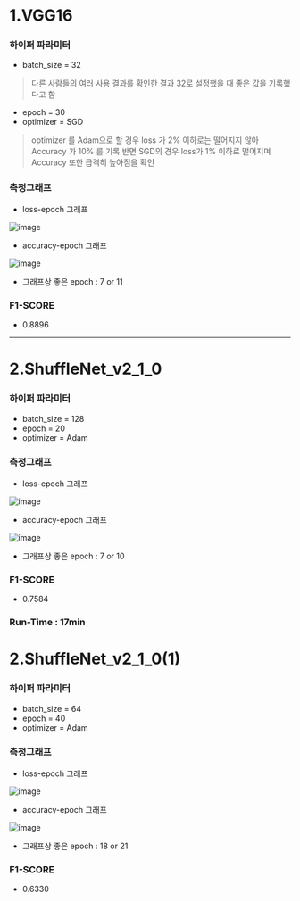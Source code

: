 # 1.VGG16

### 하이퍼 파라미터
 - batch_size = 32
 >다른 사람들의 여러 사용 결과를 확인한 결과 32로 설정했을 때 좋은 값을 기록했다고 함
 - epoch = 30
 - optimizer = SGD
 >optimizer 를 Adam으로 할 경우 loss 가 2% 이하로는 떨어지지 않아 Accuracy 가 10% 를 기록
 >반면 SGD의 경우 loss가 1% 이하로 떨어지며 Accuracy 또한 급격히 높아짐을 확인

### 측정그래프
- loss-epoch 그래프

![image](https://user-images.githubusercontent.com/113009722/229266913-4e43e544-cd0a-4118-bf04-475aaed38d22.png)


- accuracy-epoch 그래프

![image](https://user-images.githubusercontent.com/113009722/229266920-97f7d489-78ab-4320-abe5-afee557a251a.png)

- 그래프상 좋은 epoch : 7 or 11 

### F1-SCORE
 - 0.8896

---
# 2.ShuffleNet_v2_1_0

### 하이퍼 파라미터
 - batch_size = 128
 - epoch = 20
 - optimizer = Adam

### 측정그래프
- loss-epoch 그래프

![image](https://user-images.githubusercontent.com/113009722/229273705-c38d1697-bc5a-4117-9f49-9d43eb1647c6.png)

- accuracy-epoch 그래프

![image](https://user-images.githubusercontent.com/113009722/229273742-ee5e905f-fce8-4fa2-803b-dc6de5ebd970.png)

- 그래프상 좋은 epoch : 7 or 10

### F1-SCORE
- 0.7584

### Run-Time : 17min

# 2.ShuffleNet_v2_1_0(1)

### 하이퍼 파라미터
 - batch_size = 64
 - epoch = 40
 - optimizer = Adam

### 측정그래프
- loss-epoch 그래프

![image](https://user-images.githubusercontent.com/113009722/229280301-2e58b99c-717b-46d7-ad42-c0ca380fa96d.png)

- accuracy-epoch 그래프

![image](https://user-images.githubusercontent.com/113009722/229280325-ab46a70c-1720-4ed4-a716-080ed344eff9.png)

- 그래프상 좋은 epoch : 18 or 21

### F1-SCORE
- 0.6330

